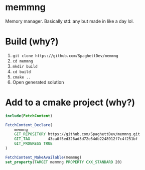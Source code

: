 # memmng

Memory manager. Basically std::any but made in like a day lol.

# Build (why?)
1. `git clone https://github.com/SpaghettDev/memmng`
2. `cd memmng`
3. `mkdir build`
4. `cd build`
5. `cmake ..`
6. Open generated solution

# Add to a cmake project (why?)
```cmake
include(FetchContent)

FetchContent_Declare(
    memmng
    GIT_REPOSITORY https://github.com/SpaghettDev/memmng.git
    GIT_TAG        43ca0f5ed326ad3d72e54db2248912f7c4f251bf
    GIT_PROGRESS TRUE
)

FetchContent_MakeAvailable(memmng)
set_property(TARGET memmng PROPERTY CXX_STANDARD 20)
```

